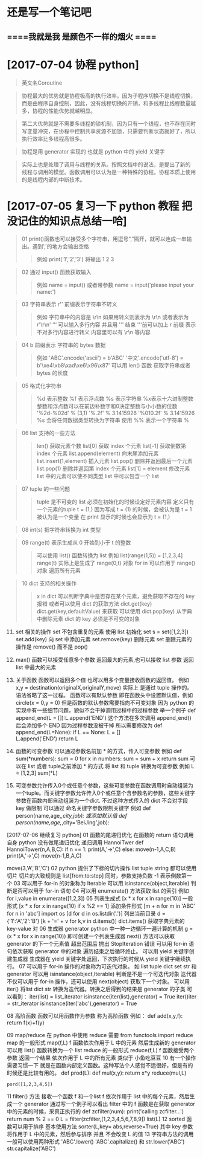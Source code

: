 #    还是写一个笔记吧
## ====我就是我 是颜色不一样的烟火 ====

# [2017-07-04 协程 python]

> 英文名Coroutine

> 协程最大的优势就是协程极高的执行效率。因为子程序切换不是线程切换，而是由程序自身控制，因此，没有线程切换的开销，和多线程比线程数量越多，协程的性能优势就越明显。

> 第二大优势就是不需要多线程的锁机制，因为只有一个线程，也不存在同时写变量冲突，在协程中控制共享资源不加锁，只需要判断状态就好了，所以执行效率比多线程高很多。

> 协程是用 generator 实现的 也就是 python 中的 yield 关键字

> 实际上也是处理了调用与线程的关系。按照文档中的说法，是提出了新的 线程与调用的模型。函数调用可以认为是一种特殊的协程。协程本质上使用的是线程内部的中断技术。

# [2017-07-05 复习一下 python 教程 把没记住的知识点总结一哈]

> 01 print()函数也可以接受多个字符串，用逗号“,”隔开，就可以连成一串输出。遇到','的地方会输出空格
>> 例如 print('1','2','3') 将输出 1 2 3

> 02 通过 input() 函数获取输入 
>> 例如 name = input() 或者带参数 name = input('please input your name:')

> 03 字符串表示 r'' 前缀表示字符串不转义
>> 例如 字符串中的内容是 \r\n 如果用转义则表示为 \\r\\n 或者表示为 r'\r\n'
>> ‘’‘ 可以输入多行内容 并且用 ''' 结束
>> '''前可以加上 r 前缀 表示不对多行内容进行转义 内容里可以有 \r\n 等内容

> 04 b 前缀表示 字符串的 bytes 数据
>> 例如 'ABC'.encode('ascii') = b'ABC' '中文'.encode('utf-8') = b'\xe4\xb8\xad\xe6\x96\x87'
>> 可以用 len() 函数 获取字符串或者 bytes 的长度

> 05 格式化字符串
>> %d 表示整数 %f 表示浮点数 %s 表示字符串 %x表示十六进制整数
>> 整数和浮点数可以在前边补数字和0决定整数与小小数的位数　
>> '%2d-%02d' % (3,1)
>> '%.2f' % 3.1415926
>> '%010.2f'  % 3.1415926
>> %s 会将任何数据类型转换为字符串
>> 使用 %% 表示一个字符串 %

> 06 list 支持的一些方法
>> len() 获取元素个数
>> list[0] 获取 index 个元素
>> list[-1] 获取倒数第 index 个元素
>> list.append(element) 向末尾添加元素
>> list.insert(1,element) 插入元素
>> list.pop() 删除并返回最后一个元素
>> list.pop(1) 删除并返回第 index 个元素
>> list[1] = element 修改元素
>> list 中的元素可以使不同类型
>> list 中可以包含一个 list

> 07 tuple 的一些问题
>> tuple 是不可变的 list 必须在初始化的时候设定好元素内容
>> 定义只有一个元素的tuple t = (1,) 因为写成 t = (1) 的时候，会被认为是 t = 1 被认为是一个变量
>> 在 print 显示的时候也会显示为 t = (1,)

> 08 int(s) 把字符串转换为 int 类型

> 09 range(t) 表示生成从 0 开始到小于 t 的整数
>> 可以使用 list() 函数转换为 list 例如 list(range(1,5)) = [1,2,3,4]
>> range(t) 实际上是生成了 range(0,t) 对象 for in 可以作用于 range() 对象 遍历所有元素

> 10 dict 支持的相关操作
>> x in dict 可以判断字典中是否存在某个元素，避免获取不存在的 key 报错
>> 或者可以使用 dict 的获取方法 dict.get(key) dict.get(key,defaultValue) 来获取
>> 可以使用 dict.pop(key) 从字典中删除元素
>> dict 的 key 必须是不可变的对象

11. set 相关的操作 set 不包含重复的元素
    使用 list 初始化 set  s = set([1,2,3])
    set.add(key) 向 set 中添加元素
    set.remove(key) 删除元素 set 删除元素的操作是 remove() 而不是 pop()

12. max() 函数可以接受任意多个参数 返回最大的元素,也可以接收 list 参数 返回 list 中最大的元素

13. 关于函数 函数可以返回多个值 也可以用多个变量接收函数的返回值。 例如 x,y = destination(originalX,originalY,move)
    实际上 是通过 tuple 操作的。语法省略了这一过程。
    函数可以有默认参数 即在函数头中设置默认值，例如 circle(x = 0,y = 0)
    但是函数的默认参数需要指向不可变对象 因为 python 的实现中有一些细节问题，貌似不会干掉调用过程中的过程参数
    举一个例子 def append_end(L = []):L.append('END') 这个方法在多次调用 append_end() 后会添加多个 END 因为过程参数没被干掉
    所以需要修改为 
    def append_end(L=None):
        if L == None:
            L = []   
        L.append('END')
        return L

14. 函数的可变参数
    可以通过参数名前加 * 的方式，传入可变参数 例如 def sum(*numbers): sum = 0 for x in numbers: sum = sum + x return sum
    可以在 list 或者 tuple之前添加 * 的方式 将 list 和 tuple 转换为可变参数 例如 L = [1,2,3] sum(*L)

15. 可变参数允许传入0个或任意个参数，这些可变参数在函数调用时自动组装为一个tuple。而关键字参数允许传入0个或任意个含参数名的参数，这些关键字参数在函数内部自动组装为一个dict.
    不过这种方式传入的 dict 不会对字段 key 做限制
    可以通过 命名关键字参数限制关键字 例如 def person(name,age,*,city,job): 或添加默认值 def person(name,age,*,city='BeiJing',job):

[2017-07-06 继续复习 python]
01 函数的尾递归优化 在函数的 return 语句调用自身 python 没有做尾递归优化
    递归调用 HannoiTwer
def HannoiTower(n,A,B,C):
    if n == 1:
        print(A,'->',C)
    else:
        move(n-1,A,C,B)
        print(A,'->',C)
    move(n-1,B,A,C)

move(3,'A','B','C')
02 python 提供了下标的切片操作 list tuple string 都可以使用切片
    切片的大致规则是 list[from:to:step] 同时，参数支持负数 -1 表示倒数第一个
03 可以用于 for-in 的对象称为 Iterable 可以用 isinstance(object,Iterable) 判断是否可以用于 for-in 语句
04 可以用 enumerate() 方法获取 list 的索引 例如 for i,value in enumerate([1,2,3])
05 列表生成式
    [x * x for x in range(10)] 一般形式
    [x * x for x in range(10) if x %2 == 1] 添加条件形式
    [m + n for m in 'ABC' for n in 'abc']
    import os
    [d for d in os.listdir('.')] 列出当前目录
    d = {'1':'A','2':'B'}
    [k + '=' + v for k,v in d.items()] dict.items() 获取字典元素的 key-value 对
06 生成器 generator python 中一种一边循环一遍计算的机制 
    g = (x * x for x in range(10)) 即可创建一个列表生成器
    next() 方法可以获取 generator 的下一个元素值 超出范围后 抛出 StopIteration 错误
    可以用 for-in 语句依次获取 generator 中的对象 遍历结束之后循环终止。
    可以用 yield 关键字创建生成器 生成器在 yield 关键字处返回，下次执行的时候从 yield 关键字继续执行。
07 可以用于 for-in 操作的对象称为可迭代对象。 如 list tuple dict set str 和 generator
    可以用 isinstance(object,Iterable) 判断是不是一个可迭代对象
    迭代器 不仅可以用于 for-in 操作，还可以使用 next(object) 获取下一个对象。
    可以用 iter() 将list dict str 转换为迭代器。转换之后得到的结果是 generator 的子类
    可以看到：
    iter(list) = list_iterator isinstance(iter(list),generator) = True
    iter()iter = str_iterator isinstance(iter('abc'),generator) = True

08 高阶函数 函数可以用函数作为参数 称为高阶函数 例如：
    def add(x,y,f):
        return f(x)+f(y)

09 map/reduce 在 python 中使用 reduce 需要 from functools import reduce
    map 的一般形式 map(f,L) f 函数依次作用于 L 中的元素 然后生成新的 generator 可以用 list() 函数转换为一个 list
    reduce 的一般形式 reduce(f,L) f 函数接受两个参数 返回一个结果 依次作用于 L 中的所有元素 类似于 小鱼吃豆豆
10 有一个操作需要习惯一下 就是在函数内部定义函数。这种写法个人感觉不适很好，但是有的时候还是比较有用的。
    def prod(L):
        def mul(x,y):
            return x*y
        reduce(mul,L)

    pord([1,2,3,4,5])
11 filter() 方法 接收一个函数 f 和一个list f 依次作用于 list 中的每个元素，然后生成一个 generator 
    通过写一个例子可以看出 filter 中的 f 函数是在获取 generator 中的元素的时候，采真正执行的
    def zcfilter(num):
        print('calling zcfilter...')
        return num % 2 == 0
    L = filter(zcfilter,[1,2,3,4,5,6,7,8,9])
    list(L)
12 sorted 函数可以用于排序 基本使用方法 sorter(L,key= abs,reverse=True) 其中 key 参数将作用于 L 中的元素，然后参与排序 并且 不会改变 L 的值
13 字符串方法的调用一般可以使用两种形式 'ABC'.lower() 'ABC'.capitalize() 和 str.lower('ABC') str.capitalize('ABC')




